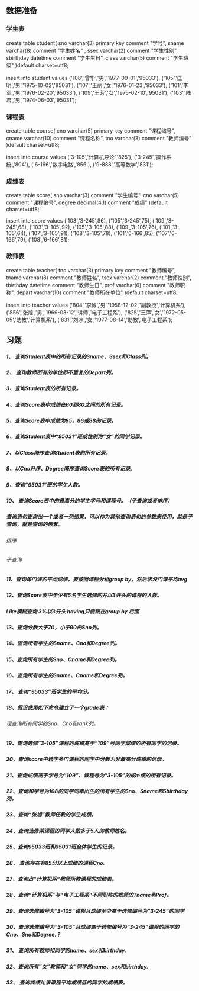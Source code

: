 ## 数据准备

### 学生表

create table student(
	sno varchar(3) primary key  comment "学号",
	sname varchar(8)  comment "学生姓名" ,
	ssex varchar(2) comment "学生性别",
	sbirthday datetime comment "学生生日",
	class varchar(5)  comment "学生班级"
)default charset=utf8;

insert into student values
('108','曾华','男','1977-09-01','95033'),
('105','匡明','男','1975-10-02','95031'),
('107','王丽','女','1976-01-23','95033'),
('101','李军','男','1976-02-20','95033'),
('109','王芳','女','1975-02-10','95031'),
('103','陆君','男','1974-06-03','95031');



### 课程表

create table course(
	cno varchar(5) primary key  comment "课程编号",
	cname varchar(10) comment "课程名称",
	tno varchar(3) comment "教师编号"
)default charset=utf8;

insert into course values
('3-105','计算机导论','825'),
('3-245','操作系统','804'),
('6-166','数字电路','856'),
('9-888','高等数学','831');



### 成绩表

create table score(
	sno varchar(3) comment "学生编号",
	cno varchar(5) comment "课程编号",
	degree decimal(4,1)  comment "成绩"
)default charset=utf8;

insert into score values
('103','3-245',86),
('105','3-245',75),
('109','3-245',68),
('103','3-105',92),
('105','3-105',88),
('109','3-105',76),
('101','3-105',64),
('107','3-105',91),
('108','3-105',78),
('101','6-166',85),
('107','6-166',79),
('108','6-166',81);



### 教师表

create table teacher(
	tno varchar(3) primary key  comment "教师编号",
	tname varchar(8) comment "教师姓名",
	tsex varchar(2) comment "教师性别",
	tbirthday datetime comment "教师生日",
	prof varchar(6) comment "教师职称",
	depart varchar(10) comment "教师所在单位"
)default charset=utf8;

insert into teacher values
('804','李诚','男','1958-12-02','副教授','计算机系'),
('856','张旭','男','1969-03-12','讲师','电子工程系'),
('825','王萍','女','1972-05-05','助教','计算机系'),
('831','刘冰','女','1977-08-14','助教','电子工程系');



## 习题

##### 1、 查询Student表中的所有记录的Sname、Ssex和Class列。

##### 2、 查询教师所有的单位即不重复的Depart列。
##### 3、查询Student表的所有记录。
##### 4、查询Score表中成绩在60到80之间的所有记录。
##### 5、查询Score表中成绩为85，86或88的记录。
##### 6、查询Student表中“95031”班或性别为“女”的同学记录。
##### 7、以Class降序查询Student表的所有记录。
##### 8、以Cno升序、Degree降序查询Score表的所有记录。
##### 9、查询“95031”班的学生人数。
##### 10、 查询Score表中的最高分的学生学号和课程号。（子查询或者排序）
##### 查询语句查询出一个或者一列结果，可以作为其他查询语句的参数来使用，就是子查询，就是查询的嵌套。
###### 排序
###### 子查询
##### 11、查询每门课的平均成绩，要按照课程分组group by，然后求没门课平均avg
##### 12、查询Score表中至少有5名学生选修的并以3开头的课程的人数。
##### Like模糊查询 3%以3开头 having只能跟在group by 后面
##### 13、查询分数大于70，小于90的Sno列。
##### 14、查询所有学生的Sname、Cno和Degree列。
##### 15、查询所有学生的Sno、Cname和Degree列。
##### 16、查询所有学生的Sname、Cname和Degree列。
##### 17、 查询“95033”班学生的平均分。
##### 18、假设使用如下命令建立了一个grade表：
###### 现查询所有同学的Sno、Cno和rank列。
##### 19、查询选修“3-105”课程的成绩高于“109”号同学成绩的所有同学的记录。
##### 20、查询score中选学多门课程的同学中分数为非最高分成绩的记录。
##### 21、查询成绩高于学号为“109”、课程号为“3-105”的成m绩的所有记录。
##### 22、查询和学号为108的同学同年出生的所有学生的Sno、Sname和Sbirthday列。
##### 23、查询“张旭“教师任教的学生成绩。
##### 24、查询选修某课程的同学人数多于5人的教师姓名。
##### 25、查询95033班和95031班全体学生的记录。
##### 26、 查询存在有85分以上成绩的课程Cno.
##### 27、查询出“计算机系“教师所教课程的成绩表。
##### 28、查询“计算机系”与“电子工程系“不同职称的教师的Tname和Prof。
##### 29、查询选修编号为“3-105“课程且成绩至少高于选修编号为“3-245”的同学
##### 30、查询选修编号为“3-105”且成绩高于选修编号为“3-245”课程的同学的Cno、Sno和Degree. ?
##### 31、 查询所有教师和同学的name、sex和birthday.
##### 32、查询所有“女”教师和“女”同学的name、sex和birthday.
##### 33、 查询成绩比该课程平均成绩低的同学的成绩表。
